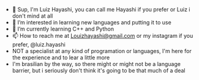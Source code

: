 - 👋 Sup, I'm Luiz Hayashi, you can call me Hayashi if you prefer or Luiz i don't mind at all
- 👀 I’m interested in learning new languages and putting it to use
- 🌱 I’m currently learning C++ and Python
- 📫 How to reach me at Louizhayashi@gmail.com or my instagram if you prefer, @luiz.hayashi
- NOT a specialist at any kind of programation or languages, I'm here for the experience and to lear a little more
- I'm brasilian by the way, so there might or might not be a language barrier, but i seriously don't think it's going to be that much of a deal

<!---
luizhayashi/luizhayashi is a ✨ special ✨ repository because its `README.md` (this file) appears on your GitHub profile.
You can click the Preview link to take a look at your changes.
--->
